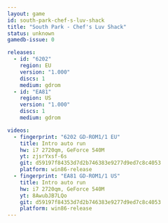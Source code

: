 ```yaml
---
layout: game
id: south-park-chef-s-luv-shack
title: "South Park - Chef's Luv Shack"
status: unknown
gamedb-issue: 0

releases:
  - id: "6202"
    region: EU
    version: "1.000"
    discs: 1
    medium: gdrom
  - id: "EA81"
    region: US
    version: "1.000"
    discs: 1
    medium: gdrom

videos:
  - fingerprint: "6202 GD-ROM1/1 EU"
    title: Intro auto run
    hw: i7 2720qm, GeForce 540M
    yt: zjsrYxsf-6s
    git: d59197f84353d7d2b746383e9277d9ed7c8c4053
    platform: win86-release
  - fingerprint: "EA81 GD-ROM1/1 US"
    title: Intro auto run
    hw: i7 2720qm, GeForce 540M
    yt: 8AwubJB7LQo
    git: d59197f84353d7d2b746383e9277d9ed7c8c4053
    platform: win86-release
---
```

